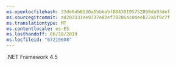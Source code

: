 ```yaml
---
ms.openlocfilehash: 33de6db6530a5bbbabf88430195752899da93def
ms.sourcegitcommit: ad203331ee9737e82ef70206ac04eeb72a5f9c7f
ms.translationtype: MT
ms.contentlocale: es-ES
ms.lasthandoff: 06/18/2019
ms.locfileid: "67219608"
---
```

.NET Framework 4.5